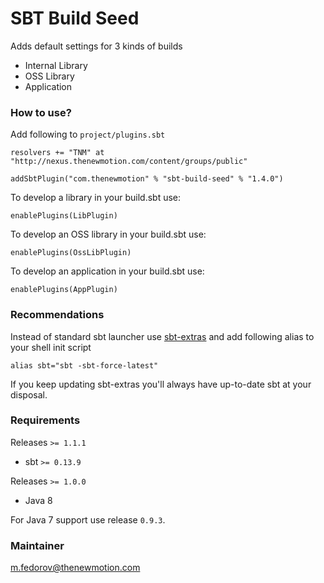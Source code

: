 # SBT Build Seed #

Adds default settings for 3 kinds of builds

- Internal Library 
- OSS Library
- Application


### How to use? ###

Add following to `project/plugins.sbt`
```
resolvers += "TNM" at "http://nexus.thenewmotion.com/content/groups/public"

addSbtPlugin("com.thenewmotion" % "sbt-build-seed" % "1.4.0")
```

To develop a library in your build.sbt use:
```
enablePlugins(LibPlugin)
```

To develop an OSS library in your build.sbt use:
```
enablePlugins(OssLibPlugin)
```

To develop an application in your build.sbt use:
```
enablePlugins(AppPlugin)
```

### Recommendations ###
Instead of standard sbt launcher use [sbt-extras](https://github.com/paulp/) and add following alias to your shell init script

`alias sbt="sbt -sbt-force-latest"`

If you keep updating sbt-extras you'll always have up-to-date sbt at your disposal.

### Requirements ###
Releases `>= 1.1.1` 

- sbt  `>= 0.13.9`

Releases `>= 1.0.0` 

- Java 8


For Java 7 support use release `0.9.3`.


### Maintainer ###
m.fedorov@thenewmotion.com
